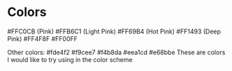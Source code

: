 # Colors

#FFC0CB (Pink)
#FFB6C1 (Light Pink)
#FF69B4 (Hot Pink)
#FF1493 (Deep Pink)
#FF4F8F
#FF00FF

Other colors:
#fde4f2
#f9cee7
#f4b8da
#eea1cd
#e68bbe
These are colors I would like to try using in the color scheme
